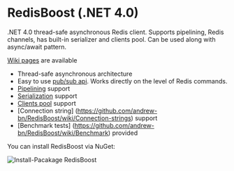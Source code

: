 RedisBoost (.NET 4.0)
==========

.NET 4.0 thread-safe asynchronous Redis client. Supports pipelining, Redis channels, 
has built-in serializer and clients pool. Can be used along with async/await pattern.

[Wiki pages](https://github.com/andrew-bn/RedisBoost/wiki) are available

* Thread-safe asynchronous architecture
* Easy to use [pub/sub api](https://github.com/andrew-bn/RedisBoost/wiki/Redis-channels). Works directly on the level of Redis commands.
* [Pipelining](https://github.com/andrew-bn/RedisBoost/wiki/Pipelining) support
* [Serialization](https://github.com/andrew-bn/RedisBoost/wiki/Serialization) support
* [Clients pool](https://github.com/andrew-bn/RedisBoost/wiki/Clients-pool) support
* [Connection string] (https://github.com/andrew-bn/RedisBoost/wiki/Connection-strings) support
* [Benchmark tests] (https://github.com/andrew-bn/RedisBoost/wiki/Benchmark) provided

You can install RedisBoost via NuGet:

![Install-Pacakage RedisBoost](https://raw.github.com/andrew-bn/RedisBoost/master/images/nuget.png)
